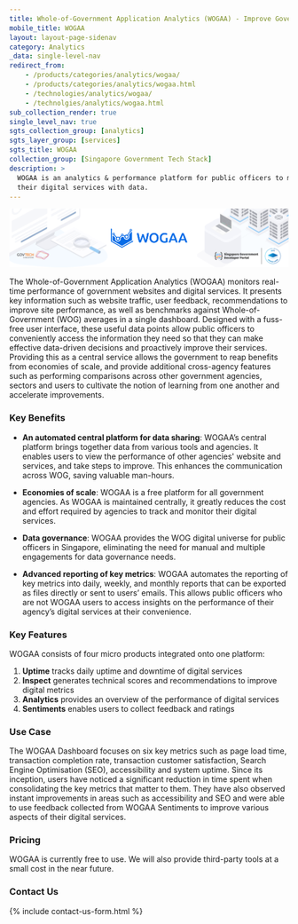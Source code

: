 ```yaml
---
title: Whole-of-Government Application Analytics (WOGAA) - Improve Government Services with Data
mobile_title: WOGAA
layout: layout-page-sidenav
category: Analytics
_data: single-level-nav
redirect_from:
    - /products/categories/analytics/wogaa/
    - /products/categories/analytics/wogaa.html
    - /technologies/analytics/wogaa/
    - /technolgies/analytics/wogaa.html
sub_collection_render: true
single_level_nav: true
sgts_collection_group: [analytics]
sgts_layer_group: [services]
sgts_title: WOGAA
collection_group: [Singapore Government Tech Stack]
description: >
  WOGAA is an analytics & performance platform for public officers to monitor the health of their government websites and optimise the performance of
  their digital services with data.
---
```


![WOGAA header banner for Singapore Government Developer Portal](/assets/img/WOGAA-NewHeaderBanner.png)

The Whole-of-Government Application Analytics (WOGAA) monitors real-time performance of government websites and digital services. It presents key information such as website traffic, user feedback, recommendations to improve site performance, as well as benchmarks against Whole-of-Government (WOG) averages in a single dashboard. Designed with a fuss-free user interface, these useful data points allow public officers to conveniently access the information they need so that they can make effective data-driven decisions and proactively improve their services. Providing this as a central service allows the government to reap benefits from economies of scale, and provide additional cross-agency features such as performing comparisons across other government agencies, sectors and users to cultivate the notion of learning from one another and accelerate improvements.

### Key Benefits 
- **An automated central platform for data sharing**: WOGAA’s central platform brings together data from various tools and agencies. It enables users to view the performance of other agencies' website and services, and take steps to improve. This enhances the communication across WOG, saving valuable man-hours.

- **Economies of scale**: WOGAA is a free platform for all government agencies. As WOGAA is maintained centrally, it greatly reduces the cost and effort required by agencies to track and monitor their digital services.

- **Data governance**: WOGAA provides the WOG digital universe for public officers in Singapore, eliminating the need for manual and multiple engagements for data governance needs.

- **Advanced reporting of key metrics**: WOGAA automates the reporting of key metrics into daily, weekly, and monthly reports that can be exported as files directly or sent to users’ emails. This allows public officers who are not WOGAA users to access insights on the performance of their agency’s digital services at their convenience.

### Key Features

WOGAA consists of four micro products integrated onto one platform:

1. **Uptime** tracks daily uptime and downtime of digital services
2. **Inspect** generates technical scores and recommendations to improve digital metrics
3. **Analytics** provides an overview of the performance of digital services
4. **Sentiments** enables users to collect feedback and ratings

### Use Case

The WOGAA Dashboard focuses on six key metrics such as page load time, transaction completion rate, transaction customer satisfaction, Search Engine Optimisation (SEO), accessibility and system uptime. Since its inception, users have noticed a significant reduction in time spent when consolidating the key metrics that matter to them. They have also observed instant improvements in areas such as accessibility and SEO and were able to use feedback collected from WOGAA Sentiments to improve various aspects of their digital services.

### Pricing

WOGAA is currently free to use. We will also provide third-party tools at a small cost in the near future.

### Contact Us

{% include contact-us-form.html %}
